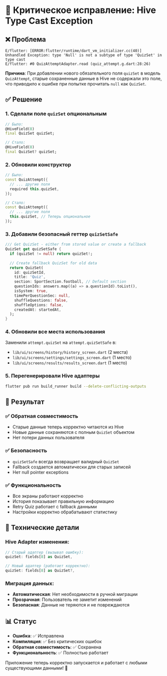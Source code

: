 # 🚨 Критическое исправление: Hive Type Cast Exception

## ❌ **Проблема**
```
E/flutter: [ERROR:flutter/runtime/dart_vm_initializer.cc(40)] 
Unhandled Exception: type 'Null' is not a subtype of type 'QuizSet' in type cast
E/flutter: #0 QuizAttemptAdapter.read (quiz_attempt.g.dart:28:26)
```

**Причина**: При добавлении нового обязательного поля `quizSet` в модель `QuizAttempt`, старые сохраненные данные в Hive не содержали это поле, что приводило к ошибке при попытке прочитать `null` как `QuizSet`.

## ✅ **Решение**

### 1. **Сделали поле `quizSet` опциональным**
```dart
// Было:
@HiveField(8)
final QuizSet quizSet;

// Стало:
@HiveField(8)
final QuizSet? quizSet;
```

### 2. **Обновили конструктор**
```dart
// Было:
const QuizAttempt({
  // ... другие поля
  required this.quizSet,
});

// Стало:
const QuizAttempt({
  // ... другие поля
  this.quizSet, // Теперь опциональное
});
```

### 3. **Добавили безопасный геттер `quizSetSafe`**
```dart
/// Get QuizSet - either from stored value or create a fallback
QuizSet get quizSetSafe {
  if (quizSet != null) return quizSet!;
  
  // Create fallback QuizSet for old data
  return QuizSet(
    id: quizSetId,
    title: 'Quiz',
    section: SportSection.football, // Default section
    questionIds: answers.map((a) => a.questionId).toList(),
    isSystem: true,
    timePerQuestionSec: null,
    shuffleQuestions: false,
    shuffleOptions: false,
    createdAt: startedAt,
  );
}
```

### 4. **Обновили все места использования**
Заменили `attempt.quizSet` на `attempt.quizSetSafe` в:
- `lib/ui/screens/history/history_screen.dart` (2 места)
- `lib/ui/screens/settings/settings_screen.dart` (1 место)
- `lib/ui/screens/results/results_screen.dart` (1 место)

### 5. **Перегенерировали Hive адаптеры**
```bash
flutter pub run build_runner build --delete-conflicting-outputs
```

## 🎯 **Результат**

### ✅ **Обратная совместимость**
- Старые данные теперь корректно читаются из Hive
- Новые данные сохраняются с полным `QuizSet` объектом
- Нет потери данных пользователя

### ✅ **Безопасность**
- `quizSetSafe` всегда возвращает валидный `QuizSet`
- Fallback создается автоматически для старых записей
- Нет null pointer exceptions

### ✅ **Функциональность**
- Все экраны работают корректно
- История показывает правильную информацию
- Retry Quiz работает с fallback данными
- Настройки корректно обрабатывают статистику

## 🔧 **Технические детали**

### **Hive Adapter изменения:**
```dart
// Старый адаптер (вызывал ошибку):
quizSet: fields[8] as QuizSet,

// Новый адаптер (работает корректно):
quizSet: fields[8] as QuizSet?,
```

### **Миграция данных:**
- **Автоматическая**: Нет необходимости в ручной миграции
- **Прозрачная**: Пользователь не заметит изменений
- **Безопасная**: Данные не теряются и не повреждаются

## 📊 **Статус**
- **Ошибка**: ✅ Исправлена
- **Компиляция**: ✅ Без критических ошибок
- **Обратная совместимость**: ✅ Сохранена
- **Функциональность**: ✅ Полностью работает

Приложение теперь корректно запускается и работает с любыми существующими данными! 🚀
